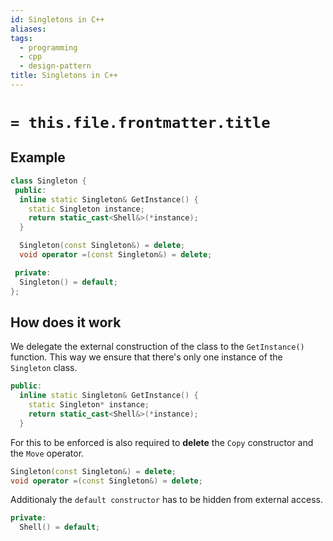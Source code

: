 ```yaml
---
id: Singletons in C++
aliases: 
tags:
  - programming
  - cpp
  - design-pattern
title: Singletons in C++
---
```

# `= this.file.frontmatter.title`

## Example

```cpp
class Singleton {
 public:
  inline static Singleton& GetInstance() {
    static Singleton instance;
    return static_cast<Shell&>(*instance);
  }

  Singleton(const Singleton&) = delete;
  void operator =(const Singleton&) = delete;

 private:
  Singleton() = default;
};
```

## How does it work

We delegate the external construction of the class to the `GetInstance()` function.
This way we ensure that there's only one instance of the `Singleton` class.

```cpp
public:
  inline static Singleton& GetInstance() {
    static Singleton* instance;
    return static_cast<Shell&>(*instance);
  }
```

For this to be enforced is also required to **delete** the `Copy` constructor and the `Move` operator.

```cpp
Singleton(const Singleton&) = delete;
void operator =(const Singleton&) = delete;
```

Additionaly the `default constructor` has to be hidden from external access.

```cpp
private:
  Shell() = default;
```
